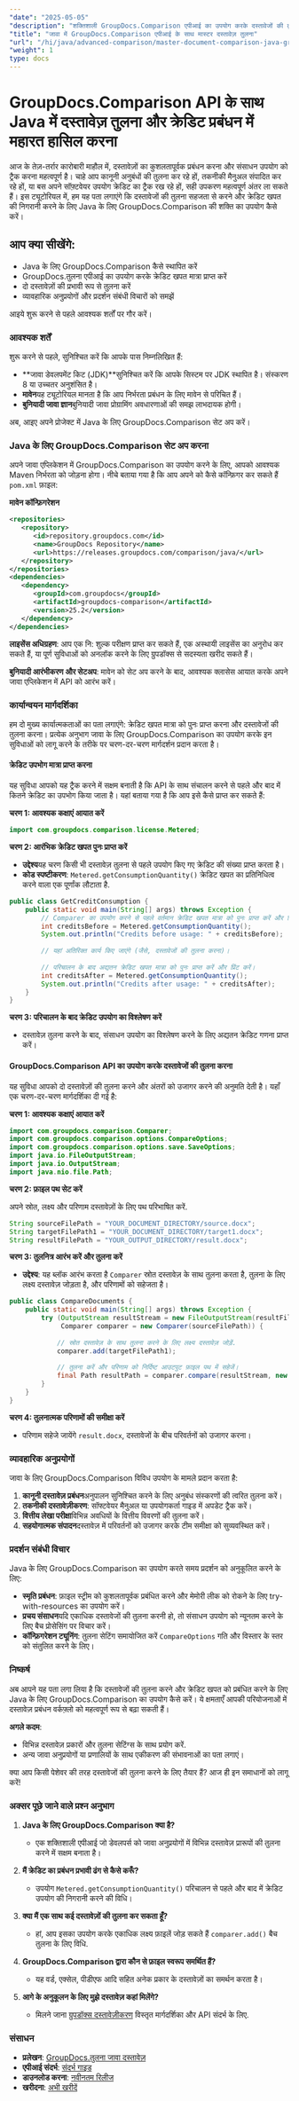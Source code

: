 ```yaml
---
"date": "2025-05-05"
"description": "शक्तिशाली GroupDocs.Comparison एपीआई का उपयोग करके दस्तावेजों की तुलना करना और Java में क्रेडिट उपयोग को कुशलतापूर्वक प्रबंधित करना सीखें।"
"title": "जावा में GroupDocs.Comparison एपीआई के साथ मास्टर दस्तावेज़ तुलना"
"url": "/hi/java/advanced-comparison/master-document-comparison-java-groupdocs-api/"
"weight": 1
type: docs
---
```

# GroupDocs.Comparison API के साथ Java में दस्तावेज़ तुलना और क्रेडिट प्रबंधन में महारत हासिल करना

आज के तेज़-तर्रार कारोबारी माहौल में, दस्तावेज़ों का कुशलतापूर्वक प्रबंधन करना और संसाधन उपयोग को ट्रैक करना महत्वपूर्ण है। चाहे आप कानूनी अनुबंधों की तुलना कर रहे हों, तकनीकी मैनुअल संपादित कर रहे हों, या बस अपने सॉफ़्टवेयर उपयोग क्रेडिट का ट्रैक रख रहे हों, सही उपकरण महत्वपूर्ण अंतर ला सकते हैं। इस ट्यूटोरियल में, हम यह पता लगाएंगे कि दस्तावेजों की तुलना सहजता से करने और क्रेडिट खपत की निगरानी करने के लिए Java के लिए GroupDocs.Comparison की शक्ति का उपयोग कैसे करें।

## आप क्या सीखेंगे:
- Java के लिए GroupDocs.Comparison कैसे स्थापित करें
- GroupDocs.तुलना एपीआई का उपयोग करके क्रेडिट खपत मात्रा प्राप्त करें
- दो दस्तावेज़ों की प्रभावी रूप से तुलना करें
- व्यावहारिक अनुप्रयोगों और प्रदर्शन संबंधी विचारों को समझें

आइये शुरू करने से पहले आवश्यक शर्तों पर गौर करें।

### आवश्यक शर्तें

शुरू करने से पहले, सुनिश्चित करें कि आपके पास निम्नलिखित हैं:

- **जावा डेवलपमेंट किट (JDK)**सुनिश्चित करें कि आपके सिस्टम पर JDK स्थापित है। संस्करण 8 या उच्चतर अनुशंसित है।
- **मावेन**यह ट्यूटोरियल मानता है कि आप निर्भरता प्रबंधन के लिए मावेन से परिचित हैं।
- **बुनियादी जावा ज्ञान**बुनियादी जावा प्रोग्रामिंग अवधारणाओं की समझ लाभदायक होगी।

अब, आइए अपने प्रोजेक्ट में Java के लिए GroupDocs.Comparison सेट अप करें।

### Java के लिए GroupDocs.Comparison सेट अप करना

अपने जावा एप्लिकेशन में GroupDocs.Comparison का उपयोग करने के लिए, आपको आवश्यक Maven निर्भरता को जोड़ना होगा। नीचे बताया गया है कि आप अपने को कैसे कॉन्फ़िगर कर सकते हैं `pom.xml` फ़ाइल:

**मावेन कॉन्फ़िगरेशन**
```xml
<repositories>
   <repository>
      <id>repository.groupdocs.com</id>
      <name>GroupDocs Repository</name>
      <url>https://releases.groupdocs.com/comparison/java/</url>
   </repository>
</repositories>
<dependencies>
   <dependency>
      <groupId>com.groupdocs</groupId>
      <artifactId>groupdocs-comparison</artifactId>
      <version>25.2</version>
   </dependency>
</dependencies>
```

**लाइसेंस अधिग्रहण**: आप एक नि: शुल्क परीक्षण प्राप्त कर सकते हैं, एक अस्थायी लाइसेंस का अनुरोध कर सकते हैं, या पूर्ण सुविधाओं को अनलॉक करने के लिए ग्रुपडॉक्स से सदस्यता खरीद सकते हैं।

**बुनियादी आरंभीकरण और सेटअप**: मावेन को सेट अप करने के बाद, आवश्यक क्लासेस आयात करके अपने जावा एप्लिकेशन में API को आरंभ करें।

### कार्यान्वयन मार्गदर्शिका

हम दो मुख्य कार्यात्मकताओं का पता लगाएंगे: क्रेडिट खपत मात्रा को पुनः प्राप्त करना और दस्तावेजों की तुलना करना। प्रत्येक अनुभाग जावा के लिए GroupDocs.Comparison का उपयोग करके इन सुविधाओं को लागू करने के तरीके पर चरण-दर-चरण मार्गदर्शन प्रदान करता है।

#### क्रेडिट उपभोग मात्रा प्राप्त करना

यह सुविधा आपको यह ट्रैक करने में सक्षम बनाती है कि API के साथ संचालन करने से पहले और बाद में कितने क्रेडिट का उपभोग किया जाता है। यहां बताया गया है कि आप इसे कैसे प्राप्त कर सकते हैं:

**चरण 1: आवश्यक कक्षाएं आयात करें**
```java
import com.groupdocs.comparison.license.Metered;
```

**चरण 2: आरंभिक क्रेडिट खपत पुनः प्राप्त करें**
- **उद्देश्य**यह चरण किसी भी दस्तावेज़ तुलना से पहले उपयोग किए गए क्रेडिट की संख्या प्राप्त करता है।
- **कोड स्पष्टीकरण**: `Metered.getConsumptionQuantity()` क्रेडिट खपत का प्रतिनिधित्व करने वाला एक पूर्णांक लौटाता है.

```java
public class GetCreditConsumption {
    public static void main(String[] args) throws Exception {
        // Comparer का उपयोग करने से पहले वर्तमान क्रेडिट खपत मात्रा को पुनः प्राप्त करें और प्रिंट करें।
        int creditsBefore = Metered.getConsumptionQuantity();
        System.out.println("Credits before usage: " + creditsBefore);
        
        // यहां अतिरिक्त कार्य किए जाएंगे (जैसे, दस्तावेजों की तुलना करना)।
        
        // परिचालन के बाद अद्यतन क्रेडिट खपत मात्रा को पुनः प्राप्त करें और प्रिंट करें।
        int creditsAfter = Metered.getConsumptionQuantity();
        System.out.println("Credits after usage: " + creditsAfter);
    }
}
```

**चरण 3: परिचालन के बाद क्रेडिट उपयोग का विश्लेषण करें**
- दस्तावेज़ तुलना करने के बाद, संसाधन उपयोग का विश्लेषण करने के लिए अद्यतन क्रेडिट गणना प्राप्त करें।

#### GroupDocs.Comparison API का उपयोग करके दस्तावेजों की तुलना करना

यह सुविधा आपको दो दस्तावेज़ों की तुलना करने और अंतरों को उजागर करने की अनुमति देती है। यहाँ एक चरण-दर-चरण मार्गदर्शिका दी गई है:

**चरण 1: आवश्यक कक्षाएं आयात करें**
```java
import com.groupdocs.comparison.Comparer;
import com.groupdocs.comparison.options.CompareOptions;
import com.groupdocs.comparison.options.save.SaveOptions;
import java.io.FileOutputStream;
import java.io.OutputStream;
import java.nio.file.Path;
```

**चरण 2: फ़ाइल पथ सेट करें**

अपने स्रोत, लक्ष्य और परिणाम दस्तावेज़ों के लिए पथ परिभाषित करें.

```java
String sourceFilePath = "YOUR_DOCUMENT_DIRECTORY/source.docx";
String targetFilePath1 = "YOUR_DOCUMENT_DIRECTORY/target1.docx";
String resultFilePath = "YOUR_OUTPUT_DIRECTORY/result.docx";
```

**चरण 3: तुलनित्र आरंभ करें और तुलना करें**
- **उद्देश्य**: यह ब्लॉक आरंभ करता है `Comparer` स्रोत दस्तावेज़ के साथ तुलना करता है, तुलना के लिए लक्ष्य दस्तावेज़ जोड़ता है, और परिणामों को सहेजता है।

```java
public class CompareDocuments {
    public static void main(String[] args) throws Exception {
        try (OutputStream resultStream = new FileOutputStream(resultFilePath);
             Comparer comparer = new Comparer(sourceFilePath)) {
            
            // स्रोत दस्तावेज़ के साथ तुलना करने के लिए लक्ष्य दस्तावेज़ जोड़ें.
            comparer.add(targetFilePath1);
            
            // तुलना करें और परिणाम को निर्दिष्ट आउटपुट फ़ाइल पथ में सहेजें।
            final Path resultPath = comparer.compare(resultStream, new SaveOptions(), new CompareOptions());
        }
    }
}
```

**चरण 4: तुलनात्मक परिणामों की समीक्षा करें**
- परिणाम सहेजे जायेंगे `result.docx`, दस्तावेजों के बीच परिवर्तनों को उजागर करना।

### व्यावहारिक अनुप्रयोगों

जावा के लिए GroupDocs.Comparison विविध उपयोग के मामले प्रदान करता है:

1. **कानूनी दस्तावेज़ प्रबंधन**अनुपालन सुनिश्चित करने के लिए अनुबंध संस्करणों की त्वरित तुलना करें।
2. **तकनीकी दस्तावेज़ीकरण**: सॉफ्टवेयर मैनुअल या उपयोगकर्ता गाइड में अपडेट ट्रैक करें।
3. **वित्तीय लेखा परीक्षा**विभिन्न अवधियों के वित्तीय विवरणों की तुलना करें।
4. **सहयोगात्मक संपादन**दस्तावेज़ में परिवर्तनों को उजागर करके टीम समीक्षा को सुव्यवस्थित करें।

### प्रदर्शन संबंधी विचार

Java के लिए GroupDocs.Comparison का उपयोग करते समय प्रदर्शन को अनुकूलित करने के लिए:

- **स्मृति प्रबंधन**: फ़ाइल स्ट्रीम को कुशलतापूर्वक प्रबंधित करने और मेमोरी लीक को रोकने के लिए try-with-resources का उपयोग करें।
- **प्रचय संसाधन**यदि एकाधिक दस्तावेजों की तुलना करनी हो, तो संसाधन उपयोग को न्यूनतम करने के लिए बैच प्रोसेसिंग पर विचार करें।
- **कॉन्फ़िगरेशन ट्यूनिंग**: तुलना सेटिंग समायोजित करें `CompareOptions` गति और विस्तार के स्तर को संतुलित करने के लिए।

### निष्कर्ष

अब आपने यह पता लगा लिया है कि दस्तावेजों की तुलना करने और क्रेडिट खपत को प्रबंधित करने के लिए Java के लिए GroupDocs.Comparison का उपयोग कैसे करें। ये क्षमताएँ आपकी परियोजनाओं में दस्तावेज़ प्रबंधन वर्कफ़्लो को महत्वपूर्ण रूप से बढ़ा सकती हैं।

**अगले कदम**:
- विभिन्न दस्तावेज़ प्रकारों और तुलना सेटिंग्स के साथ प्रयोग करें.
- अन्य जावा अनुप्रयोगों या प्रणालियों के साथ एकीकरण की संभावनाओं का पता लगाएं।

क्या आप किसी पेशेवर की तरह दस्तावेजों की तुलना करने के लिए तैयार हैं? आज ही इन समाधानों को लागू करें!

### अक्सर पूछे जाने वाले प्रश्न अनुभाग

1. **Java के लिए GroupDocs.Comparison क्या है?**
   - एक शक्तिशाली एपीआई जो डेवलपर्स को जावा अनुप्रयोगों में विभिन्न दस्तावेज़ प्रारूपों की तुलना करने में सक्षम बनाता है।

2. **मैं क्रेडिट का प्रबंधन प्रभावी ढंग से कैसे करूँ?**
   - उपयोग `Metered.getConsumptionQuantity()` परिचालन से पहले और बाद में क्रेडिट उपयोग की निगरानी करने की विधि।

3. **क्या मैं एक साथ कई दस्तावेज़ों की तुलना कर सकता हूँ?**
   - हां, आप इसका उपयोग करके एकाधिक लक्ष्य फ़ाइलें जोड़ सकते हैं `comparer.add()` बैच तुलना के लिए विधि.

4. **GroupDocs.Comparison द्वारा कौन से फ़ाइल स्वरूप समर्थित हैं?**
   - यह वर्ड, एक्सेल, पीडीएफ आदि सहित अनेक प्रकार के दस्तावेज़ों का समर्थन करता है।

5. **आगे के अनुकूलन के लिए मुझे दस्तावेज़ कहां मिलेंगे?**
   - मिलने जाना [ग्रुपडॉक्स दस्तावेज़ीकरण](https://docs.groupdocs.com/comparison/java/) विस्तृत मार्गदर्शिका और API संदर्भ के लिए.

### संसाधन
- **प्रलेखन**: [GroupDocs.तुलना जावा दस्तावेज़](https://docs.groupdocs.com/comparison/java/)
- **एपीआई संदर्भ**: [संदर्भ गाइड](https://reference.groupdocs.com/comparison/java/)
- **डाउनलोड करना**: [नवीनतम रिलीज](https://releases.groupdocs.com/comparison/java/)
- **खरीदना**: [अभी खरीदें](https://purchase.groupdocs.com/buy)